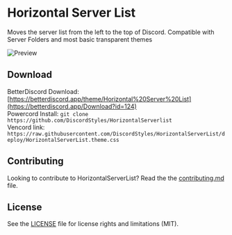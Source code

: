 # Horizontal Server List

Moves the server list from the left to the top of Discord. Compatible with Server Folders and most basic transparent themes

![Preview](https://i.imgur.com/yVDtwvF.png)

## Download

BetterDiscord Download: [https://betterdiscord.app/theme/Horizontal%20Server%20List](https://betterdiscord.app/Download?id=124)  
Powercord Install: `git clone https://github.com/DiscordStyles/HorizontalServerlist`  
Vencord link: `https://raw.githubusercontent.com/DiscordStyles/HorizontalServerList/deploy/HorizontalServerList.theme.css`

## Contributing

Looking to contribute to HorizontalServerList? Read the the [contributing.md](https://github.com/DiscordStyles/HorizontalServerList/blob/master/CONTRIBUTING.md) file.

## License

See the [LICENSE](https://github.com/DiscordStyles/HorizontalServerList/blob/master/LICENSE.md) file for license rights and limitations (MIT).
